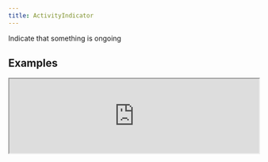```yaml
---
title: ActivityIndicator
---
```

Indicate that something is ongoing

## Examples

<div><iframe style="width: 100%; margin: 0;" src="http://ui-demos.blankapp.org/activityindicator-example" scrolling="no" /></div>

```jsx
<ActivityIndicator />
```

## API

Based on https://facebook.github.io/react-native/docs/activityindicator.html
